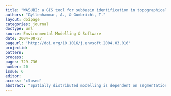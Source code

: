 ```yaml
---
title: "WASUBI: a GIS tool for subbasin identification in topographically complex waterscapes."
authors: "Gyllenhammar, A., & Gumbricht, T."
layout: doipage
categories: journal
doctype: url
source: Environmental Modelling & Software
date: 2004-08-27
pageurl: 'http://doi.org/10.1016/j.envsoft.2004.03.016'
projectid:
pattern:
process:
pages: 729–736
number: 20
issue: 6
editor:
access: 'closed'
abstract: "Spatially distributed modelling is dependent on segmentation of the underlying geographic data and the model output could be improved if relevant compartments are found and used. Herein, we present a method for identifying subbasins in complex topographic waterscapes. The method first finds local troughs and then expands them over a friction surface derived from bathymetry. Friction surfaces generated by different cost growth functions were tested, and shown to give consistent results. The model is sensitive to the quality of the underlying topographic dataset and its spatial resolution. WASUBI (WAterscape SUBbasin Identification) is written in ArcView's built-in scripting language, Avenue, and distributed as a program extension. The method is easy to use, only requiring a digital elevation model (DEM) and the user to give the number of basins to be generated. The segmentation method was tested against datasets covering the Finnish Archipelago Sea and the Okavango Delta in Botswana. Test results showed that the WASUBI delineated subbasins were more enclosed than subbasins created by a semi-random delineation method. The objectives of this study was to construct and critically test algorithms for subbasin identification, based only on readily available DEM data, for use in geographic information system modelling."
---
```

